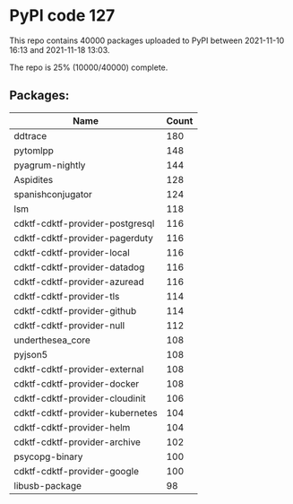 # PyPI code 127

This repo contains 40000 packages uploaded to PyPI between 
2021-11-10 16:13 and 2021-11-18 13:03.

The repo is 25% (10000/40000) complete.

## Packages:

| Name  | Count |
| ----- | ----- |
| ddtrace | 180 |
| pytomlpp | 148 |
| pyagrum-nightly | 144 |
| Aspidites | 128 |
| spanishconjugator | 124 |
| lsm | 118 |
| cdktf-cdktf-provider-postgresql | 116 |
| cdktf-cdktf-provider-pagerduty | 116 |
| cdktf-cdktf-provider-local | 116 |
| cdktf-cdktf-provider-datadog | 116 |
| cdktf-cdktf-provider-azuread | 116 |
| cdktf-cdktf-provider-tls | 114 |
| cdktf-cdktf-provider-github | 114 |
| cdktf-cdktf-provider-null | 112 |
| underthesea_core | 108 |
| pyjson5 | 108 |
| cdktf-cdktf-provider-external | 108 |
| cdktf-cdktf-provider-docker | 108 |
| cdktf-cdktf-provider-cloudinit | 106 |
| cdktf-cdktf-provider-kubernetes | 104 |
| cdktf-cdktf-provider-helm | 104 |
| cdktf-cdktf-provider-archive | 102 |
| psycopg-binary | 100 |
| cdktf-cdktf-provider-google | 100 |
| libusb-package | 98 |


